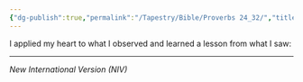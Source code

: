 ```yaml
---
{"dg-publish":true,"permalink":"/Tapestry/Bible/Proverbs 24_32/","title":"Proverbs 24:32","hide":true,"tags":["bible"],"dgHomeLink":true,"dgShowLocalGraph":true,"dgEnableSearch":true}
---
```


I applied my heart to what I observed and learned a lesson from what I saw:

---
*New International Version (NIV)*